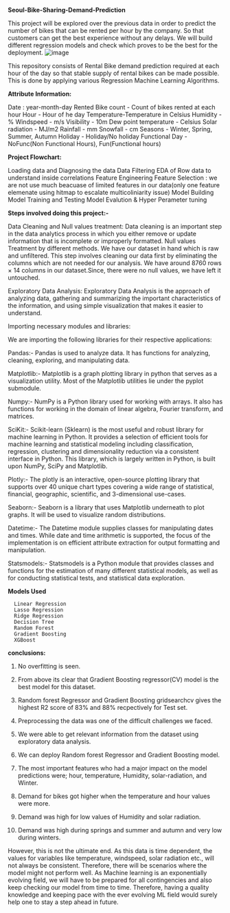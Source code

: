 **Seoul-Bike-Sharing-Demand-Prediction**


This project will be explored over the previous data in order to predict the number of bikes that can be rented per hour by the company. So that customers can get the best experience without any delays. We will build different regression models and check which proves to be the best for the deployment.
![image](https://user-images.githubusercontent.com/92503896/209537779-439bec48-36a3-49f6-b997-33a6d148123a.png)

This repository consists of Rental Bike demand prediction required at each hour of the day so that stable supply of rental bikes can be made possible. This is done by applying various Regression Machine Learning Algorithms.

**Attribute Information:**

Date : year-month-day
Rented Bike count - Count of bikes rented at each hour
Hour - Hour of he day
Temperature-Temperature in Celsius
Humidity - %
Windspeed - m/s
Visibility - 10m
Dew point temperature - Celsius
Solar radiation - MJ/m2
Rainfall - mm
Snowfall - cm
Seasons - Winter, Spring, Summer, Autumn
Holiday - Holiday/No holiday
Functional Day - NoFunc(Non Functional Hours), Fun(Functional hours)

**Project Flowchart:**

 Loading data and Diagnosing the data
 Data Filtering
 EDA of Row data to understand inside correlations
 Feature Engineering
 Feature Selection : we are not use much beacuase of limited features in our data(only one feature elemenate using hitmap to escalate multicoliniarity issue)
 Model Building
 Model Training and Testing
 Model Evalution & Hyper Perameter tuning
 
 **Steps involved doing this project:-**
 
 Data Cleaning and Null values treatment: Data cleaning is an important step in the data analytics process in which you either remove or update information that is incomplete or improperly formatted. Null values Treatment by different methods. We have our dataset in hand which is raw and unfiltered. This step involves cleaning our data first by eliminating the columns which are not needed for our analysis. We have around 8760 rows × 14 columns in our dataset.Since, there were no null values, we have left it untouched.

Exploratory Data Analysis: Exploratory Data Analysis is the approach of analyzing data, gathering and summarizing the important characteristics of the information, and using simple visualization that makes it easier to understand.

Importing necessary modules and libraries:

We are importing the following libraries for their respective applications:

Pandas:- Pandas is used to analyze data. It has functions for analyzing, cleaning, exploring, and manipulating data.

Matplotlib:- Matplotlib is a graph plotting library in python that serves as a visualization utility. Most of the Matplotlib utilities lie under the pyplot submodule.

Numpy:- NumPy is a Python library used for working with arrays. It also has functions for working in the domain of linear algebra, Fourier transform, and matrices.

SciKit:- Scikit-learn (Sklearn) is the most useful and robust library for machine learning in Python. It provides a selection of efficient tools for machine learning and statistical modeling including classification, regression, clustering and dimensionality reduction via a consistent interface in Python. This library, which is largely written in Python, is built upon NumPy, SciPy and Matplotlib.

Plotly:- The plotly is an interactive, open-source plotting library that supports over 40 unique chart types covering a wide range of statistical, financial, geographic, scientific, and 3-dimensional use-cases.

Seaborn:- Seaborn is a library that uses Matplotlib underneath to plot graphs. It will be used to visualize random distributions.

Datetime:- The Datetime module supplies classes for manipulating dates and times. While date and time arithmetic is supported, the focus of the implementation is on efficient attribute extraction for output formatting and manipulation.

Statsmodels:- Statsmodels is a Python module that provides classes and functions for the estimation of many different statistical models, as well as for conducting statistical tests, and statistical data exploration.

**Models Used**

      Linear Regression
      Lasso Regression
      Ridge Regression
      Decision Tree
      Random Forest
      Gradient Boosting
      XGBoost
      
   
   
**conclusions:**
      
      
 1. No overfitting is seen.

2. From above its clear that Gradient Boosting regressor(CV) model is the best model for this dataset.

3. Random forest Regressor and Gradient Boosting gridsearchcv gives the highest R2 score of 83% and 88% recpectively for Test set.

4. Preprocessing the data was one of the difficult challenges we faced.

5. We were able to get relevant information from the dataset using exploratory data analysis.

6. We can deploy Random forest Regressor and Gradient Boosting model.

7. The most important features who had a major impact on the model predictions were; hour, temperature, Humidity, solar-radiation, and Winter.

8. Demand for bikes got higher when the temperature and hour values were more.

9. Demand was high for low values of Humidity and solar radiation.

10. Demand was high during springs and summer and autumn and very low during winters.

However, this is not the ultimate end. As this data is time dependent, the values for variables like temperature, windspeed, solar radiation etc., will not always be consistent. Therefore, there will be scenarios where the model might not perform well. As Machine learning is an exponentially evolving field, we will have to be prepared for all contingencies and also keep checking our model from time to time. Therefore, having a quality knowledge and keeping pace with the ever evolving ML field would surely help one to stay a step ahead in future.
